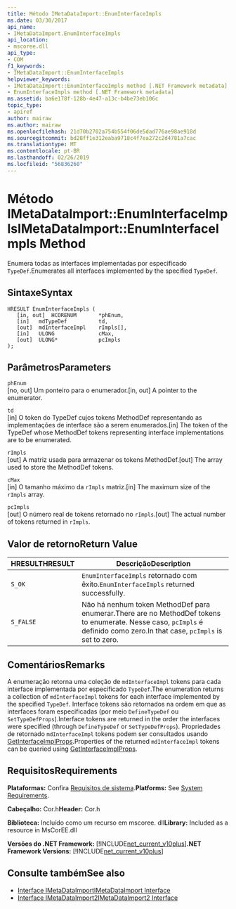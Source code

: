 ```yaml
---
title: Método IMetaDataImport::EnumInterfaceImpls
ms.date: 03/30/2017
api_name:
- IMetaDataImport.EnumInterfaceImpls
api_location:
- mscoree.dll
api_type:
- COM
f1_keywords:
- IMetaDataImport::EnumInterfaceImpls
helpviewer_keywords:
- IMetaDataImport::EnumInterfaceImpls method [.NET Framework metadata]
- EnumInterfaceImpls method [.NET Framework metadata]
ms.assetid: ba6e178f-128b-4e47-a13c-b4be73eb106c
topic_type:
- apiref
author: mairaw
ms.author: mairaw
ms.openlocfilehash: 21d70b2702a754b554f06de5dad776ae98ae918d
ms.sourcegitcommit: bd28ff1e312eaba9718c4f7ea272c2d4781a7cac
ms.translationtype: MT
ms.contentlocale: pt-BR
ms.lasthandoff: 02/26/2019
ms.locfileid: "56836260"
---
```

# <a name="imetadataimportenuminterfaceimpls-method"></a><span data-ttu-id="8bb4b-102">Método IMetaDataImport::EnumInterfaceImpls</span><span class="sxs-lookup"><span data-stu-id="8bb4b-102">IMetaDataImport::EnumInterfaceImpls Method</span></span>
<span data-ttu-id="8bb4b-103">Enumera todas as interfaces implementadas por especificado `TypeDef`.</span><span class="sxs-lookup"><span data-stu-id="8bb4b-103">Enumerates all interfaces implemented by the specified `TypeDef`.</span></span> 
  
## <a name="syntax"></a><span data-ttu-id="8bb4b-104">Sintaxe</span><span class="sxs-lookup"><span data-stu-id="8bb4b-104">Syntax</span></span>  
  
```  
HRESULT EnumInterfaceImpls (  
   [in, out]  HCORENUM       *phEnum,   
   [in]   mdTypeDef          td,  
   [out]  mdInterfaceImpl    rImpls[],   
   [in]   ULONG              cMax,  
   [out]  ULONG*             pcImpls  
);  
```  
  
## <a name="parameters"></a><span data-ttu-id="8bb4b-105">Parâmetros</span><span class="sxs-lookup"><span data-stu-id="8bb4b-105">Parameters</span></span>  
 `phEnum`  
 <span data-ttu-id="8bb4b-106">[no, out] Um ponteiro para o enumerador.</span><span class="sxs-lookup"><span data-stu-id="8bb4b-106">[in, out] A pointer to the enumerator.</span></span>  
  
 `td`  
 <span data-ttu-id="8bb4b-107">[in] O token do TypeDef cujos tokens MethodDef representando as implementações de interface são a serem enumerados.</span><span class="sxs-lookup"><span data-stu-id="8bb4b-107">[in] The token of the TypeDef whose MethodDef tokens representing interface implementations are to be enumerated.</span></span>  
  
 `rImpls`  
 <span data-ttu-id="8bb4b-108">[out] A matriz usada para armazenar os tokens MethodDef.</span><span class="sxs-lookup"><span data-stu-id="8bb4b-108">[out] The array used to store the MethodDef tokens.</span></span>  
  
 `cMax`  
 <span data-ttu-id="8bb4b-109">[in] O tamanho máximo da `rImpls` matriz.</span><span class="sxs-lookup"><span data-stu-id="8bb4b-109">[in] The maximum size of the `rImpls` array.</span></span>  
  
 `pcImpls`  
 <span data-ttu-id="8bb4b-110">[out] O número real de tokens retornado no `rImpls`.</span><span class="sxs-lookup"><span data-stu-id="8bb4b-110">[out] The actual number of tokens returned in `rImpls`.</span></span>  
  
## <a name="return-value"></a><span data-ttu-id="8bb4b-111">Valor de retorno</span><span class="sxs-lookup"><span data-stu-id="8bb4b-111">Return Value</span></span>  
  
|<span data-ttu-id="8bb4b-112">HRESULT</span><span class="sxs-lookup"><span data-stu-id="8bb4b-112">HRESULT</span></span>|<span data-ttu-id="8bb4b-113">Descrição</span><span class="sxs-lookup"><span data-stu-id="8bb4b-113">Description</span></span>|  
|-------------|-----------------|  
|`S_OK`|<span data-ttu-id="8bb4b-114">`EnumInterfaceImpls` retornado com êxito.</span><span class="sxs-lookup"><span data-stu-id="8bb4b-114">`EnumInterfaceImpls` returned successfully.</span></span>|  
|`S_FALSE`|<span data-ttu-id="8bb4b-115">Não há nenhum token MethodDef para enumerar.</span><span class="sxs-lookup"><span data-stu-id="8bb4b-115">There are no MethodDef tokens to enumerate.</span></span> <span data-ttu-id="8bb4b-116">Nesse caso, `pcImpls` é definido como zero.</span><span class="sxs-lookup"><span data-stu-id="8bb4b-116">In that case, `pcImpls` is set to zero.</span></span>|  

## <a name="remarks"></a><span data-ttu-id="8bb4b-117">Comentários</span><span class="sxs-lookup"><span data-stu-id="8bb4b-117">Remarks</span></span>

<span data-ttu-id="8bb4b-118">A enumeração retorna uma coleção de `mdInterfaceImpl` tokens para cada interface implementada por especificado `TypeDef`.</span><span class="sxs-lookup"><span data-stu-id="8bb4b-118">The enumeration returns a collection of `mdInterfaceImpl` tokens for each interface implemented by the specified `TypeDef`.</span></span> <span data-ttu-id="8bb4b-119">Interface tokens são retornados na ordem em que as interfaces foram especificadas (por meio `DefineTypeDef` ou `SetTypeDefProps`).</span><span class="sxs-lookup"><span data-stu-id="8bb4b-119">Interface tokens are returned in the order the interfaces were specified (through `DefineTypeDef` or `SetTypeDefProps`).</span></span> <span data-ttu-id="8bb4b-120">Propriedades de retornado `mdInterfaceImpl` tokens podem ser consultados usando [GetInterfaceImplProps](imetadataimport-getinterfaceimplprops-method.md).</span><span class="sxs-lookup"><span data-stu-id="8bb4b-120">Properties of the returned `mdInterfaceImpl` tokens can be queried using [GetInterfaceImplProps](imetadataimport-getinterfaceimplprops-method.md).</span></span>
  
## <a name="requirements"></a><span data-ttu-id="8bb4b-121">Requisitos</span><span class="sxs-lookup"><span data-stu-id="8bb4b-121">Requirements</span></span>  
 <span data-ttu-id="8bb4b-122">**Plataformas:** Confira [Requisitos de sistema](../../../../docs/framework/get-started/system-requirements.md).</span><span class="sxs-lookup"><span data-stu-id="8bb4b-122">**Platforms:** See [System Requirements](../../../../docs/framework/get-started/system-requirements.md).</span></span>  
  
 <span data-ttu-id="8bb4b-123">**Cabeçalho:** Cor.h</span><span class="sxs-lookup"><span data-stu-id="8bb4b-123">**Header:** Cor.h</span></span>  
  
 <span data-ttu-id="8bb4b-124">**Biblioteca:** Incluído como um recurso em mscoree. dll</span><span class="sxs-lookup"><span data-stu-id="8bb4b-124">**Library:** Included as a resource in MsCorEE.dll</span></span>  
  
 <span data-ttu-id="8bb4b-125">**Versões do .NET Framework:** [!INCLUDE[net_current_v10plus](../../../../includes/net-current-v10plus-md.md)]</span><span class="sxs-lookup"><span data-stu-id="8bb4b-125">**.NET Framework Versions:** [!INCLUDE[net_current_v10plus](../../../../includes/net-current-v10plus-md.md)]</span></span>  
  
## <a name="see-also"></a><span data-ttu-id="8bb4b-126">Consulte também</span><span class="sxs-lookup"><span data-stu-id="8bb4b-126">See also</span></span>
- [<span data-ttu-id="8bb4b-127">Interface IMetaDataImport</span><span class="sxs-lookup"><span data-stu-id="8bb4b-127">IMetaDataImport Interface</span></span>](../../../../docs/framework/unmanaged-api/metadata/imetadataimport-interface.md)
- [<span data-ttu-id="8bb4b-128">Interface IMetaDataImport2</span><span class="sxs-lookup"><span data-stu-id="8bb4b-128">IMetaDataImport2 Interface</span></span>](../../../../docs/framework/unmanaged-api/metadata/imetadataimport2-interface.md)
